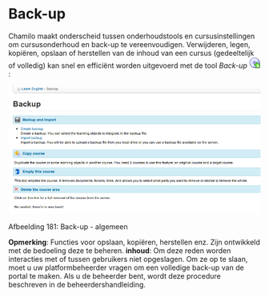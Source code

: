 # Back-up

Chamilo maakt onderscheid tussen onderhoudstools en cursusinstellingen om cursusonderhoud en back-up te vereenvoudigen. Verwijderen, legen, kopiëren, opslaan of herstellen van de inhoud van een cursus \(gedeeltelijk of volledig\) kan snel en efficiënt worden uitgevoerd met de tool _Back-up_ ![](../../.gitbook/assets/graphics329%20%283%29.gif):

![](../../.gitbook/assets/images250%20%283%29.png)

Afbeelding 181: Back-up - algemeen

**Opmerking**: Functies voor opslaan, kopiëren, herstellen enz. Zijn ontwikkeld met de bedoeling deze te beheren.
**inhoud**: Om deze reden worden interacties met of tussen gebruikers niet opgeslagen. Om ze op te slaan, moet u uw platformbeheerder vragen om een volledige back-up van de portal te maken. Als u de beheerder bent, wordt deze procedure beschreven in de beheerdershandleiding.
